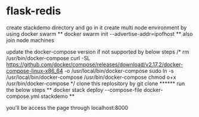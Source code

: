 # flask-redis
create stackdemo directory and go in it
create multi node environment by using docker swarm
** docker swarm init --advertise-addr=ipofhost **
also join node machines 

update the docker-compose version if not supported by below steps
/* 
rm /usr/bin/docker-compose
curl -SL https://github.com/docker/compose/releases/download/v2.17.2/docker-compose-linux-x86_64 -o /usr/local/bin/docker-compose
sudo ln -s /usr/local/bin/docker-compose /usr/bin/docker-compose
chmod o+x /usr/bin/docker-compose
*/
clone this replository by git clone ******
run the below steps
** docker stack deploy --compose-file docker-compose.yml stackdemo **

you'll be access the page through localhost:8000 




